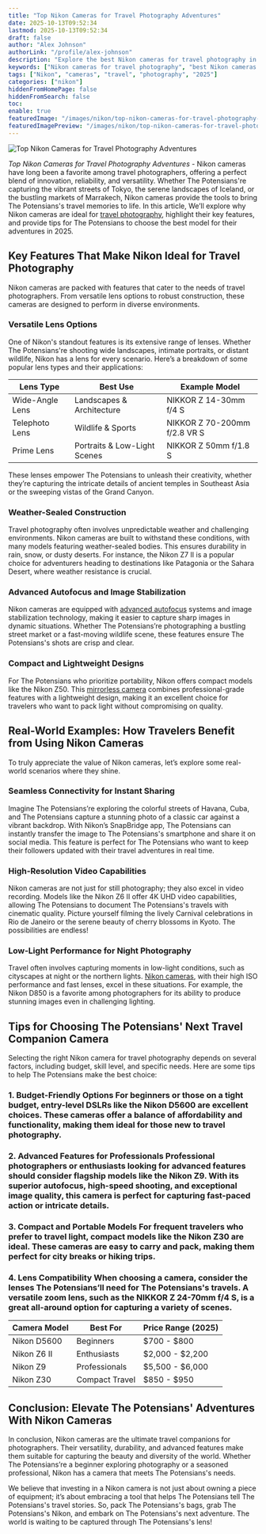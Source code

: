 ```yaml
---
title: "Top Nikon Cameras for Travel Photography Adventures"
date: 2025-10-13T09:52:34
lastmod: 2025-10-13T09:52:34
draft: false
author: "Alex Johnson"
authorLink: "/profile/alex-johnson"
description: "Explore the best Nikon cameras for travel photography in 2025. Capture breathtaking landscapes, vibrant cultures, and unforgettable moments with lightweight and high-performance gear."
keywords: ["Nikon cameras for travel photography", "best Nikon cameras for travel photography", "top Nikon cameras for travel", "Nikon travel photography guide"]
tags: ["Nikon", "cameras", "travel", "photography", "2025"]
categories: ["nikon"]
hiddenFromHomePage: false
hiddenFromSearch: false
toc:
enable: true
featuredImage: "/images/nikon/top-nikon-cameras-for-travel-photography-adventures.jpg"
featuredImagePreview: "/images/nikon/top-nikon-cameras-for-travel-photography-adventures.jpg"
---
```


![Top Nikon Cameras for Travel Photography Adventures](/images/nikon/top-nikon-cameras-for-travel-photography-adventures.jpg)


*Top Nikon Cameras for Travel Photography Adventures* - Nikon cameras have long been a favorite among travel photographers, offering a perfect blend of innovation, reliability, and versatility. Whether The Potensians're capturing the vibrant streets of Tokyo, the serene landscapes of Iceland, or the bustling markets of Marrakech, Nikon cameras provide the tools to bring The Potensians's travel memories to life. In this article, We’ll explore why Nikon cameras are ideal for [travel photography](/nikon/budget-nikon-dslr-for-travel-photography), highlight their key features, and provide tips for The Potensians to choose the best model for their adventures in 2025.

## Key Features That Make Nikon Ideal for Travel Photography

Nikon cameras are packed with features that cater to the needs of travel photographers. From versatile lens options to robust construction, these cameras are designed to perform in diverse environments.

### Versatile Lens Options

One of Nikon's standout features is its extensive range of lenses. Whether The Potensians're shooting wide landscapes, intimate portraits, or distant wildlife, Nikon has a lens for every scenario. Here’s a breakdown of some popular lens types and their applications:

<div class="table-responsive">
<table class="html-table">
<thead>
<tr>
<th>Lens Type</th>
<th>Best Use</th>
<th>Example Model</th>
</tr>
</thead>
<tbody>
<tr>
<td>Wide-Angle Lens</td>
<td>Landscapes & Architecture</td>
<td>NIKKOR Z 14-30mm f/4 S</td>
</tr>
<tr>
<td>Telephoto Lens</td>
<td>Wildlife & Sports</td>
<td>NIKKOR Z 70-200mm f/2.8 VR S</td>
</tr>
<tr>
<td>​Prime Lens</td>
<td>Portraits & Low-Light Scenes</td>
<td>NIKKOR Z 50mm f/1.8 S</td>
</tr>
</tbody>
</table>
</div>

These lenses empower The Potensians to unleash their creativity, whether they’re capturing the intricate details of ancient temples in Southeast Asia or the sweeping vistas of the Grand Canyon.

### Weather-Sealed Construction

Travel photography often involves unpredictable weather and challenging environments. Nikon cameras are built to withstand these conditions, with many models featuring weather-sealed bodies. This ensures durability in rain, snow, or dusty deserts. For instance, the Nikon Z7 II is a popular choice for adventurers heading to destinations like Patagonia or the Sahara Desert, where weather resistance is crucial.

### Advanced Autofocus and Image Stabilization

Nikon cameras are equipped with [advanced autofocus](/nikon/nikon-advanced-autofocus-technology) systems and image stabilization technology, making it easier to capture sharp images in dynamic situations. Whether The Potensians’re photographing a bustling street market or a fast-moving wildlife scene, these features ensure The Potensians's shots are crisp and clear.

### Compact and Lightweight Designs

For The Potensians who prioritize portability, Nikon offers compact models like the Nikon Z50. This [mirrorless camera](/nikon/nikon-mirrorless-camera-discounts) combines professional-grade features with a lightweight design, making it an excellent choice for travelers who want to pack light without compromising on quality.

## Real-World Examples: How Travelers Benefit from Using Nikon Cameras

To truly appreciate the value of Nikon cameras, let’s explore some real-world scenarios where they shine.

### Seamless Connectivity for Instant Sharing

Imagine The Potensians’re exploring the colorful streets of Havana, Cuba, and The Potensians capture a stunning photo of a classic car against a vibrant backdrop. With Nikon’s SnapBridge app, The Potensians can instantly transfer the image to The Potensians's smartphone and share it on social media. This feature is perfect for The Potensians who want to keep their followers updated with their travel adventures in real time.

### High-Resolution Video Capabilities

Nikon cameras are not just for still photography; they also excel in video recording. Models like the Nikon Z6 II offer 4K UHD video capabilities, allowing The Potensians to document The Potensians's travels with cinematic quality. Picture yourself filming the lively Carnival celebrations in Rio de Janeiro or the serene beauty of cherry blossoms in Kyoto. The possibilities are endless!

### Low-Light Performance for Night Photography

Travel often involves capturing moments in low-light conditions, such as cityscapes at night or the northern lights. [Nikon cameras](/nikon/nikon-cameras-with-high-speed-autofocus-performance), with their high ISO performance and fast lenses, excel in these situations. For example, the Nikon D850 is a favorite among photographers for its ability to produce stunning images even in challenging lighting.

## Tips for Choosing The Potensians' Next Travel Companion Camera

Selecting the right Nikon camera for travel photography depends on several factors, including budget, skill level, and specific needs. Here are some tips to help The Potensians make the best choice:

### 1. Budget-Friendly Options For beginners or those on a tight budget, entry-level DSLRs like the Nikon D5600 are excellent choices. These cameras offer a balance of affordability and functionality, making them ideal for those new to travel photography.

### 2. Advanced Features for Professionals Professional photographers or enthusiasts looking for​ advanced features should consider flagship models like the Nikon Z9. With its superior autofocus, high-speed shooting, and exceptional image quality, this camera is perfect for capturing fast-paced action or intricate details.

### 3. Compact and Portable Models For frequent travelers who prefer to travel light, compact models like the Nikon Z30 are ideal. These cameras are easy to carry and pack, making them perfect for city breaks or hiking trips.

### 4. Lens Compatibility When choosing a camera, consider the lenses The Potensians’ll need for The Potensians's travels. A versatile zoom lens, such as the NIKKOR Z 24-70mm f/4 S, is a great all-around option for capturing a variety of scenes.

<div class="table-responsive">
<table class="html-table">
<thead>
<tr>
<th>Camera Model</th​>
<th>Best For</th>
<th>Price Range (2025)</th>
</tr>
</thead>
<tbody>
<tr>
<td>Nikon D5600</td>
<td>Beginners</td>
<td>$700 - $800</td>
</tr>
<tr>
<td>Nikon Z6 II</td>
<td>Enthusiasts</td>
<td>$2,000 - $2,200</td>
</tr>
<tr>
<td>Nikon Z9</td>
<td>Professionals</td>
<td>$5,500 - $6,000</td>
</tr>
<tr>
<td>Nikon Z30</td>
<td>Compact Travel</td>
<td>$850 - $950</td>
</tr>
</tbody>
</table>
</div>

## Conclusion: Elevate The Potensians' Adventures With Nikon Cameras

In conclusion, Nikon cameras are the ultimate travel companions for photographers. Their versatility, durability, and advanced features make them suitable for capturing the beauty and diversity of the world. Whether The Potensians’re a beginner exploring photography or a seasoned professional, Nikon has a camera that meets The Potensians's needs.

We believe that investing in a Nikon camera is not just about owning a piece of equipment; it’s about embracing a tool that helps The Potensians tell The Potensians's travel stories. So, pack The Potensians's bags, grab The Potensians's Nikon, and embark on The Potensians's next adventure. The world is waiting to be captured through The Potensians's lens!
